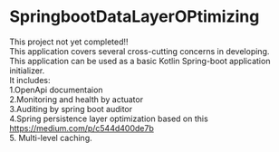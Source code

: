 # SpringbootDataLayerOPtimizing
This project not yet completed!!<br />
This application covers several cross-cutting concerns in developing.<br />
This application can be used as a basic Kotlin Spring-boot application initializer.<br />
It includes:<br />
  1.OpenApi documentaion <br />
  2.Monitoring and health by actuator <br />
  3.Auditing by spring boot auditor <br />
  4.Spring persistence layer optimization based on this https://medium.com/p/c544d400de7b<br />
  5. Multi-level caching.


